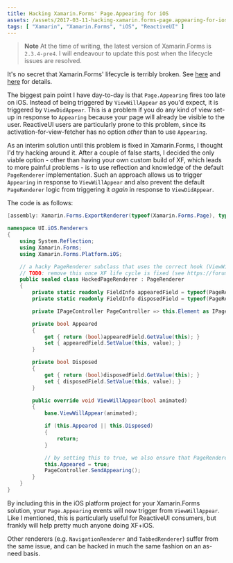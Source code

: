 ```yaml
---
title: Hacking Xamarin.Forms' Page.Appearing for iOS
assets: /assets/2017-03-11-hacking-xamarin.forms-page.appearing-for-ios/
tags: [ "Xamarin", "Xamarin.Forms", "iOS", "ReactiveUI" ]
---
```

> **Note**  At the time of writing, the latest version of Xamarin.Forms is `2.3.4-pre4`. I will endeavour to update this post when the lifecycle issues are resolved.

It's no secret that Xamarin.Forms' lifecycle is terribly broken. See [here](https://forums.xamarin.com/discussion/84510/proposal-improved-life-cycle-support) and [here](https://bugzilla.xamarin.com/show_bug.cgi?id=52318) for details.

The biggest pain point I have day-to-day is that `Page.Appearing` fires too late on iOS. Instead of being triggered by `ViewWillAppear` as you'd expect, it is triggered by `ViewDidAppear`. This is a problem if you do any kind of view set-up in response to `Appearing` because your page will already be visible to the user. ReactiveUI users are particularly prone to this problem, since its activation-for-view-fetcher has no option _other_ than to use `Appearing`.

As an interim solution until this problem is fixed in Xamarin.Forms, I thought I'd try hacking around it. After a couple of false starts, I decided the only viable option - other than having your own custom build of XF, which leads to more painful problems - is to use reflection and knowledge of the default `PageRenderer` implementation. Such an approach allows us to trigger `Appearing` in response to `ViewWillAppear` and also prevent the default `PageRenderer` logic from triggering it _again_ in response to `ViewDidAppear`.

The code is as follows:

```csharp
[assembly: Xamarin.Forms.ExportRenderer(typeof(Xamarin.Forms.Page), typeof(UI.iOS.Renderers.HackedPageRenderer))]

namespace UI.iOS.Renderers
{
    using System.Reflection;
    using Xamarin.Forms;
    using Xamarin.Forms.Platform.iOS;

    // a hacky PageRenderer subclass that uses the correct hook (ViewWillAppear rather than ViewDidAppear) for the Page.Appearing event on iOS
    // TODO: remove this once XF life cycle is fixed (see https://forums.xamarin.com/discussion/84510/proposal-improved-life-cycle-support)
    public sealed class HackedPageRenderer : PageRenderer
    {
        private static readonly FieldInfo appearedField = typeof(PageRenderer).GetField("_appeared", BindingFlags.NonPublic | BindingFlags.Instance);
        private static readonly FieldInfo disposedField = typeof(PageRenderer).GetField("_disposed", BindingFlags.NonPublic | BindingFlags.Instance);

        private IPageController PageController => this.Element as IPageController;

        private bool Appeared
        {
            get { return (bool)appearedField.GetValue(this); }
            set { appearedField.SetValue(this, value); }
        }

        private bool Disposed
        {
            get { return (bool)disposedField.GetValue(this); }
            set { disposedField.SetValue(this, value); }
        }

        public override void ViewWillAppear(bool animated)
        {
            base.ViewWillAppear(animated);

            if (this.Appeared || this.Disposed)
            {
                return;
            }

            // by setting this to true, we also ensure that PageRenderer does not invoke SendAppearing a second time when ViewDidAppear fires
            this.Appeared = true;
            PageController.SendAppearing();
        }
    }
}
```
By including this in the iOS platform project for your Xamarin.Forms solution, your `Page.Appearing` events will now trigger from `ViewWillAppear`. Like I mentioned, this is particularly useful for ReactiveUI consumers, but frankly will help pretty much anyone doing XF+iOS.

Other renderers (e.g. `NavigationRenderer` and `TabbedRenderer`) suffer from the same issue, and can be hacked in much the same fashion on an as-need basis.